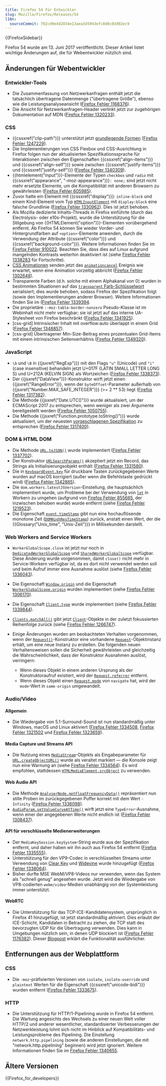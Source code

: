 ```yaml
---
title: Firefox 54 für Entwickler
slug: Mozilla/Firefox/Releases/54
l10n:
  sourceCommit: 702cd9e4d2834e13aea345943efc8d0c03d92ec9
---
```


{{FirefoxSidebar}}

Firefox 54 wurde am 13. Juni 2017 veröffentlicht. Dieser Artikel listet wichtige Änderungen auf, die für Webentwickler nützlich sind.

## Änderungen für Webentwickler

### Entwickler-Tools

- Die Zusammenfassung von Netzwerkanfragen enthält jetzt die tatsächlich übertragene Datenmenge ("übertragene Größe"), ebenso wie die Leistungsanalyseansicht ([Firefox Fehler 1168376](https://bugzil.la/1168376)).
- Die Ansicht für Netzwerkanfragen-Header verlinkt jetzt zur zugehörigen Dokumentation auf MDN ([Firefox Fehler 1320233](https://bugzil.la/1320233)).

### CSS

- {{cssxref("clip-path")}} unterstützt jetzt [grundlegende Formen](/de/docs/Web/CSS/CSS_shapes) ([Firefox Fehler 1247229](https://bugzil.la/1247229)).
- Die Implementierungen von CSS Flexbox und CSS-Ausrichtung in Firefox folgen nun der aktualisierten Spezifikationssprache für Interaktionen zwischen den Eigenschaften {{cssxref("align-items")}} und {{cssxref("align-self")}} sowie zwischen {{cssxref("justify-items")}} und {{cssxref("justify-self")}} ([Firefox Fehler 1340309](https://bugzil.la/1340309)).
- {{htmlelement("input")}}-Elemente der Typen `checkbox` und `radio` mit {{cssxref("appearance", "-moz-appearance")}}`: none;` sind jetzt nicht mehr ersetzte Elemente, um die Kompatibilität mit anderen Browsern zu gewährleisten ([Firefox Fehler 605985](https://bugzil.la/605985)).
- Zuvor hatte ein Element mit {{cssxref("display")}}: `inline-block` und einem Kind-Element vom Typ [`HTMLInputElement`](/de/docs/Web/API/HTMLInputElement) mit `display:block` eine falsche Grundlinie ([Firefox Fehler 1330962](https://bugzil.la/1330962)). Dies ist jetzt behoben.
- Als Mozilla dedizierte Inhalts-Threads in Firefox einführte (durch das Electrolysis- oder e10s-Projekt), wurde die Unterstützung für die Stilgebung von {{HTMLElement("option")}}-Elementen vorübergehend entfernt. Ab Firefox 54 können Sie wieder Vorder- und Hintergrundfarben auf `<option>`-Elemente anwenden, durch die Verwendung der Attribute {{cssxref("color")}} und {{cssxref("background-color")}}. Weitere Informationen finden Sie im [Firefox Fehler 910022](https://bugzil.la/910022). Beachten Sie, dass dies auf Linux aufgrund mangelnden Kontrasts weiterhin deaktiviert ist (siehe [Firefox Fehler 1338283](https://bugzil.la/1338283) für Fortschritte).
- [CSS Animationen](/de/docs/Web/CSS/CSS_animations) senden jetzt das [`animationcancel`](/de/docs/Web/API/Element/animationcancel_event) Ereignis wie erwartet, wenn eine Animation vorzeitig abbricht ([Firefox Fehler 1302648](https://bugzil.la/1302648)).
- Transparente Farben (d.h. solche mit einem Alphakanal von 0) wurden in bestimmten Situationen auf das [`transparent` Farb-Schlüsselwort](/de/docs/Web/CSS/color_value) serialisiert; dies wurde behoben, sodass Firefox der Spezifikation folgt (sowie den Implementierungen anderer Browser). Weitere Informationen finden Sie im ([Firefox Fehler 1339394](https://bugzil.la/1339394).
- Die proprietäre `:-moz-table-border-nonzero` Pseudo-Klasse ist im Webinhalt nicht mehr verfügbar; sie ist jetzt auf das interne UA-Stylesheet von Firefox beschränkt ([Firefox Fehler 1341925](https://bugzil.la/1341925)).
- \[css-grid] Intrinsischer Inhalt mit overflow:auto überlappt in einem Grid ([Firefox Fehler 1348857](https://bugzil.la/1348857)).
- \[css-grid] Übertragener Min-Size-Beitrag eines prozentualen Grid-Items mit einem intrinsischen Seitenverhältnis ([Firefox Fehler 1349320](https://bugzil.la/1349320)).

### JavaScript

- `\b` und `\B` in {{jsxref("RegExp")}} mit den Flags `"u"` (Unicode) und `"i"` (case insensitive) behandeln jetzt U+017F (LATIN SMALL LETTER LONG S) und U+212A (KELVIN SIGN) als Wortzeichen ([Firefox Fehler 1338373](https://bugzil.la/1338373)).
- Der {{jsxref("DataView")}}-Konstruktor wirft jetzt einen {{jsxref("RangeError")}}, wenn der `byteOffset`-Parameter außerhalb von {{jsxref("Number.MAX_SAFE_INTEGER")}} (>= 2 \*\* 53) liegt ([Firefox Fehler 1317382](https://bugzil.la/1317382)).
- Die Methode {{jsxref("Date.UTC()")}} wurde aktualisiert, um der ECMAScript 2017 zu entsprechen, wenn weniger als zwei Argumente bereitgestellt werden ([Firefox Fehler 1050755](https://bugzil.la/1050755)).
- Die Methode {{jsxref("Function.prototype.toString()")}} wurde aktualisiert, um der neuesten [vorgeschlagenen Spezifikation](https://tc39.es/Function-prototype-toString-revision/) zu entsprechen ([Firefox Fehler 1317400](https://bugzil.la/1317400)).

### DOM & HTML DOM

- Die Methode [`URL.toJSON()`](/de/docs/Web/API/URL/toJSON) wurde implementiert ([Firefox Fehler 1337702](https://bugzil.la/1337702)).
- Der Konstruktor [`URLSearchParams()`](/de/docs/Web/API/URLSearchParams/URLSearchParams) akzeptiert jetzt ein Record, das Strings als Initialisierungsobjekt enthält ([Firefox Fehler 1331580](https://bugzil.la/1331580)).
- Die in [`KeyboardEvent.key`](/de/docs/Web/API/KeyboardEvent/key) für druckbare Tasten zurückgegebenen Werte wurden auf macOS korrigiert (außer wenn die Befehlstaste gedrückt wird) ([Firefox Fehler 1342865](https://bugzil.la/1342865)).
- Die `dom.workers.latestJSVersion`-Einstellung, die hauptsächlich implementiert wurde, um Probleme bei der Verwendung von [`let`](/de/docs/Web/JavaScript/Reference/Statements/let) in Workern zu umgehen (aufgrund von [Firefox Fehler 855665](https://bugzil.la/855665), der inzwischen behoben wurde) wurde entfernt (siehe [Firefox Fehler 1219523](https://bugzil.la/1219523)).
- Die Eigenschaft [`event.timeStamp`](/de/docs/Web/API/Event/timeStamp) gibt nun eine hochauflösende monotone Zeit ([`DOMHighResTimeStamp`](/de/docs/Web/API/DOMHighResTimeStamp)) zurück, anstatt einen Wert, der die {{Glossary("Unix_time", "Unix-Zeit")}} in Millisekunden darstellt.

### Web Workers and Service Workers

- `WorkerGlobalScope.close` ist jetzt nur noch in [`DedicatedWorkerGlobalScope`](/de/docs/Web/API/DedicatedWorkerGlobalScope/close) und [`SharedWorkerGlobalScope`](/de/docs/Web/API/SharedWorkerGlobalScope/close) verfügbar. Diese Änderung wurde vorgenommen, damit `close()` nicht mehr in Service-Workern verfügbar ist, da es dort nicht verwendet werden soll und beim Aufruf immer eine Ausnahme auslöst (siehe [Firefox Fehler 1336043](https://bugzil.la/1336043)).
- Die Eigenschaft [`Window.origin`](/de/docs/Web/API/Window/origin) und die Eigenschaft [`WorkerGlobalScope.origin`](/de/docs/Web/API/WorkerGlobalScope/origin) wurden implementiert (siehe [Firefox Fehler 1306170](https://bugzil.la/1306170)).
- Die Eigenschaft [`Client.type`](/de/docs/Web/API/Client/type) wurde implementiert (siehe [Firefox Fehler 1339844](https://bugzil.la/1339844)).
- [`Clients.matchAll()`](/de/docs/Web/API/Clients/matchAll) gibt jetzt [`Client`](/de/docs/Web/API/Client)-Objekte in der zuletzt fokussierten Reihenfolge zurück (siehe [Firefox Fehler 1266747](https://bugzil.la/1266747)).
- Einige Änderungen wurden am beobachteten Verhalten vorgenommen, wenn der [`Request()`](/de/docs/Web/API/Request/Request)-Konstruktor eine vorhandene [`Request`](/de/docs/Web/API/Request)-Objektinstanz erhält, um eine neue Instanz zu erstellen. Die folgenden neuen Verhaltensweisen sollen die Sicherheit gewährleisten und gleichzeitig die Wahrscheinlichkeit, dass der Konstruktor Ausnahmen auslöst, verringern:

  - Wenn dieses Objekt in einem anderen Ursprung als der Konstruktoraufruf existiert, wird der [`Request.referrer`](/de/docs/Web/API/Request/referrer) entfernt.
  - Wenn dieses Objekt einen [`Request.mode`](/de/docs/Web/API/Request/mode) von `navigate` hat, wird der `mode`-Wert in `same-origin` umgewandelt.

### Audio/Video

#### Allgemein

- Die Wiedergabe von 5.1-Surround-Sound ist nun standardmäßig unter Windows, macOS und Linux aktiviert ([Firefox Fehler 1334508](https://bugzil.la/1334508), [Firefox Fehler 1321502](https://bugzil.la/1321502) und [Firefox Fehler 1323659](https://bugzil.la/1323659)).

#### Media Capture und Streams API

- Die Nutzung eines [`MediaStream`](/de/docs/Web/API/MediaStream)-Objekts als Eingabeparameter für [`URL.createObjectURL()`](/de/docs/Web/API/URL/createObjectURL_static) wurde als veraltet markiert — die Konsole zeigt nun eine Warnung an (siehe [Firefox Fehler 1334564](https://bugzil.la/1334564)). Es wird empfohlen, stattdessen [`HTMLMediaElement.srcObject`](/de/docs/Web/API/HTMLMediaElement/srcObject) zu verwenden.

#### Web Audio API

- Die Methode [`AnalyserNode.getFloatFrequencyData()`](/de/docs/Web/API/AnalyserNode/getFloatFrequencyData) repräsentiert nun stille Proben im zurückgegebenen Puffer korrekt mit dem Wert `-Infinity` ([Firefox Fehler 1336098](https://bugzil.la/1336098)).
- [`AudioParam.setValueCurveAtTime()`](/de/docs/Web/API/AudioParam/setValueCurveAtTime) wirft jetzt eine `TypeError`-Ausnahme, wenn einer der angegebenen Werte nicht endlich ist ([Firefox Fehler 1308437](https://bugzil.la/1308437)).

#### API für verschlüsselte Medienerweiterungen

- Der `MediaKeySession.keySystem`-String wurde aus der Spezifikation entfernt, und daher haben wir ihn auch aus Firefox 54 entfernt ([Firefox Fehler 1335555](https://bugzil.la/1335555)).
- Unterstützung für den VP9-Codec in verschlüsselten Streams unter Verwendung von [Clear Key](https://www.w3.org/TR/encrypted-media/#clear-key) und [Widevine](https://www.widevine.com/) wurde hinzugefügt ([Firefox Fehler 1338064](https://bugzil.la/1338064)).
- Bisher durfte MSE WebM/VP8-Videos nur verwenden, wenn das System als "schnell genug" angesehen wurde. Jetzt wird die Wiedergabe von VP8-codierten `webm/video`-Medien unabhängig von der Systemleistung immer unterstützt.

#### WebRTC

- Die Unterstützung für das TCP-ICE-Kandidatensystem, ursprünglich in Firefox 41 hinzugefügt, ist jetzt standardmäßig aktiviert. Dies erlaubt der ICE-Schicht, Kandidaten in Betracht zu ziehen, die TCP statt des bevorzugten UDP für die Übertragung verwenden. Dies kann in Umgebungen nützlich sein, in denen UDP blockiert ist ([Firefox Fehler 1176382](https://bugzil.la/1176382)). Dieser [Blogpost](https://blog.mozilla.org/webrtc/active-ice-tcp-punch-firewalls-directly/) erklärt die Funktionalität ausführlicher.

## Entfernungen aus der Webplattform

### CSS

- Die `-moz`-präfixierten Versionen von `isolate`, `isolate-override` und `plaintext` Werten für die Eigenschaft {{cssxref("unicode-bidi")}} wurden entfernt ([Firefox Fehler 1333675](https://bugzil.la/1333675)).

### HTTP

- Die Unterstützung für HTTP/1-Pipelining wurde in Firefox 54 entfernt. Die Wartung angesichts des Wechsels zu einer neuen Welt voller HTTP/2 und anderer wesentlicher, standardisierter Verbesserungen der Netzwerkleistung lohnt sich nicht im Hinblick auf Kompatibilitäts- und Leistungsprobleme des Pipelining. Die Einstellung `network.http.pipelining` (sowie die anderen Einstellungen, die mit "network.http.pipelining" beginnen) wird jetzt ignoriert. Weitere Informationen finden Sie im [Firefox Fehler 1340655](https://bugzil.la/1340655).

## Ältere Versionen

{{Firefox_for_developers}}
